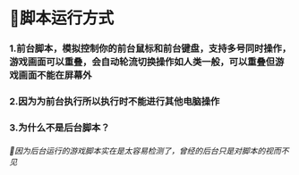 # 🧶脚本运行方式

### 1.前台脚本，模拟控制你的前台鼠标和前台键盘，支持多号同时操作，游戏画面可以重叠，会自动轮流切换操作如人类一般，可以重叠但游戏画面不能在屏幕外



### 2.因为为前台执行所以执行时不能进行其他电脑操作



### 3.为什么不是后台脚本？

###### 🎃因为后台运行的游戏脚本实在是太容易检测了，曾经的后台只是对脚本的视而不见